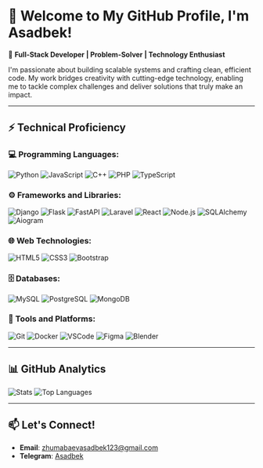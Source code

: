 # 👋 Welcome to My GitHub Profile, I'm Asadbek!

🚀 **Full-Stack Developer | Problem-Solver | Technology Enthusiast**

I'm passionate about building scalable systems and crafting clean, efficient code. My work bridges creativity with cutting-edge technology, enabling me to tackle complex challenges and deliver solutions that truly make an impact.

---

## ⚡ Technical Proficiency

### 💻 Programming Languages:
![Python](https://img.shields.io/badge/Python-3776AB?style=for-the-badge&logo=python&logoColor=white)
![JavaScript](https://img.shields.io/badge/JavaScript-323330?style=for-the-badge&logo=javascript&logoColor=F7DF1E)
![C++](https://img.shields.io/badge/C++-00599C?style=for-the-badge&logo=c%2B%2B&logoColor=white)
![PHP](https://img.shields.io/badge/PHP-777BB4?style=for-the-badge&logo=php&logoColor=white)
![TypeScript](https://img.shields.io/badge/TypeScript-007ACC?style=for-the-badge&logo=typescript&logoColor=white)

### ⚙️ Frameworks and Libraries:
![Django](https://img.shields.io/badge/Django-092E20?style=for-the-badge&logo=django&logoColor=white)
![Flask](https://img.shields.io/badge/Flask-000000?style=for-the-badge&logo=flask&logoColor=white)
![FastAPI](https://img.shields.io/badge/FastAPI-009688?style=for-the-badge&logo=fastapi&logoColor=white)
![Laravel](https://img.shields.io/badge/Laravel-FF2D20?style=for-the-badge&logo=laravel&logoColor=white)
![React](https://img.shields.io/badge/React-20232A?style=for-the-badge&logo=react&logoColor=61DAFB)
![Node.js](https://img.shields.io/badge/Node.js-339933?style=for-the-badge&logo=node.js&logoColor=white)
![SQLAlchemy](https://img.shields.io/badge/SQLAlchemy-800000?style=for-the-badge&logo=sql&logoColor=white)
![Aiogram](https://img.shields.io/badge/Aiogram-1E88E5?style=for-the-badge&logo=python&logoColor=white)

### 🌐 Web Technologies:
![HTML5](https://img.shields.io/badge/HTML5-E34F26?style=for-the-badge&logo=html5&logoColor=white)
![CSS3](https://img.shields.io/badge/CSS3-1572B6?style=for-the-badge&logo=css3&logoColor=white)
![Bootstrap](https://img.shields.io/badge/Bootstrap-563D7C?style=for-the-badge&logo=bootstrap&logoColor=white)

### 🗄 Databases:
![MySQL](https://img.shields.io/badge/MySQL-00000F?style=for-the-badge&logo=mysql&logoColor=white)
![PostgreSQL](https://img.shields.io/badge/PostgreSQL-316192?style=for-the-badge&logo=postgresql&logoColor=white)
![MongoDB](https://img.shields.io/badge/MongoDB-4EA94B?style=for-the-badge&logo=mongodb&logoColor=white)

### 🔧 Tools and Platforms:
![Git](https://img.shields.io/badge/Git-F05032?style=for-the-badge&logo=git&logoColor=white)
![Docker](https://img.shields.io/badge/Docker-2496ED?style=for-the-badge&logo=docker&logoColor=white)
![VSCode](https://img.shields.io/badge/VS%20Code-0078D4?style=for-the-badge&logo=visual-studio-code&logoColor=white)
![Figma](https://img.shields.io/badge/Figma-F24E1E?style=for-the-badge&logo=figma&logoColor=white)
![Blender](https://img.shields.io/badge/Blender-F5792A?style=for-the-badge&logo=blender&logoColor=white)

---

## 📊 GitHub Analytics

![Stats](https://github-readme-stats.vercel.app/api?username=T1chCoder&show_icons=true&theme=dark)
![Top Languages](https://github-readme-stats.vercel.app/api/top-langs/?username=T1chCoder&layout=compact&theme=dark)

---

## 📫 Let's Connect!

- **Email**: zhumabaevasadbek123@gmail.com  
- **Telegram**: [Asadbek](https://t.me/asadbek09_08/)  
